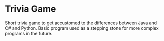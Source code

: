 # Trivia Game

Short trivia game to get accustomed to the differences between Java and C# and Python. Basic program used as a stepping stone for more complex programs in the future.
